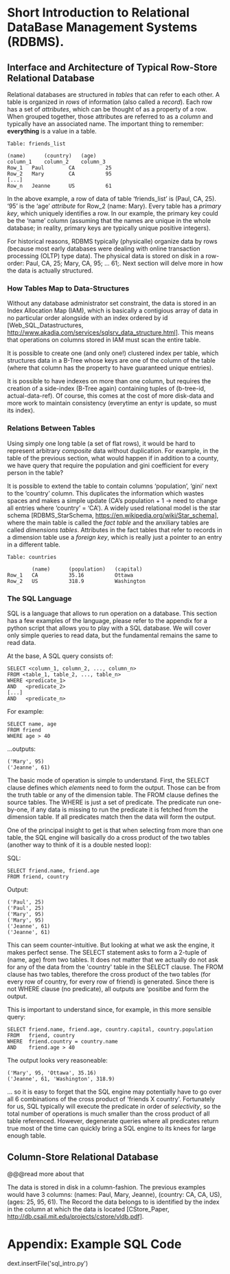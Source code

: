 # Short Introduction to Relational DataBase Management Systems (RDBMS).

## Interface and Architecture of Typical Row-Store Relational Database

Relational databases are structured in _tables_ that can refer to each other. A table is organized in _rows_ of information (also called a _record_). Each row has a set of _attributes_, which can be thought of as a property of a row. When grouped together, those attributes are referred to as a _column_ and typically have an associated name. The important thing to remember: **everything** is a value in a table.

    Table: friends_list

    (name)      (country)   (age)
    column_1    column_2    column_3
    Row_1   Paul        CA          25
    Row_2   Mary        CA          95
    [...] 
    Row_n   Jeanne      US          61

In the above example, a row of data of table ‘friends_list’ is (Paul, CA, 25). ‘95’ is the ‘age’ _attribute_ for Row_2 (name: Mary). Every table has a _primary key_, which uniquely identifies a row. In our example, the primary key could be the ‘name’ column (assuming that the names are unique in the whole database; in reality, primary keys are typically unique positive integers).

For historical reasons, RDBMS typically (physicalle) organize data by rows (because most early databases were dealing with online transaction processing (OLTP) type data). The physical data is stored on disk in a row-order: Paul, CA, 25; Mary, CA, 95; ... 61;. Next section will delve more in how the data is actually structured.

### How Tables Map to Data-Structures

Without any database administrator set constraint, the data is stored in an Index Allocation Map (IAM), which is basically a contigious array of data in no particular order alongside with an index ordered by id [Web_SQL_Datastructures, http://www.akadia.com/services/sqlsrv_data_structure.html]. This means that operations on columns stored in IAM must scan the entire table.

It is possible to create one (and only one!) clustered index per table, which structures data in a B-Tree whose keys are one of the column of the table (where that column has the property to have guaranteed unique entries).

It is possible to have indexes on more than one column, but requires the creation of a side-index (B-Tree again) containing tuples of (b-tree-id, actual-data-ref). Of course, this comes at the cost of more disk-data and more work to maintain consistency (everytime an entyr is update, so must its index).

### Relations Between Tables

Using simply one long table (a set of flat rows), it would be hard to represent arbitrary _composite_ data without duplication. For example, in the table of the previous section, what would happen if in addition to a county, we have query that require the population and gini coefficient for every person in the table?

It is possible to extend the table to contain columns ‘population’, ‘gini’ next to the ‘country’ column. This duplicates the information which wastes spaces and makes a simple update (CA’s population + 1 →  need to change all entries where ‘country’ = ‘CA’). A widely used relational model is the star schema [RDBMS_StarSchema, https://en.wikipedia.org/wiki/Star_schema], where the main table is called the _fact table_ and the anxiliary tables are called _dimensions tables_. Attributes in the fact tables that refer to records in a dimension table use a _foreign key_, which is really just a pointer to an entry in a different table.

    Table: countries 

            (name)      (population)   (capital)
    Row_1   CA          35.16          Ottawa 
    Row_2   US          318.9          Washington

### The SQL Language

SQL is a language that allows to run operation on a database. This section has a few examples of the language, please refer to the appendix for a python script that allows you to play with a SQL database. We will cover only simple queries to read data, but the fundamental remains the same to read data.

At the base, A SQL query consists of:

    SELECT <column_1, column_2, ..., column_n>
    FROM <table_1, table_2, ..., table_n>
    WHERE <predicate_1>
    AND   <predicate_2>
    [...]
    AND   <predicate_n>

For example:

    SELECT name, age 
    FROM friend 
    WHERE age > 40
    
...outputs:

    ('Mary', 95)
    ('Jeanne', 61)

The basic mode of operation is simple to understand. First, the SELECT clause defines which _elements_ need to form the output. Those can be from the truth table or any of the dimension table. The FROM clause defines the source tables. The WHERE is just a set of predicate. The predicate run one-by-one, if any data is missing to run the predicate it is fetched from the dimension table. If all predicates match then the data will form the output.

One of the principal insight to get is that when selecting from more than one table, the SQL engine will basically do a cross product of the two tables (another way to think of it is a double nested loop):

SQL:

    SELECT friend.name, friend.age 
    FROM friend, country 
    
Output:

    ('Paul', 25)
    ('Paul', 25)
    ('Mary', 95)
    ('Mary', 95)
    ('Jeanne', 61)
    ('Jeanne', 61)

This can seem counter-intuitive. But looking at what we ask the engine, it makes perfect sense. The SELECT statement asks to form a 2-tuple of (name, age) from two tables. It does not matter that we actually do not ask for any of the data from the 'country' table in the SELECT clause. The FROM clause has two tables, therefore the cross product of the two tables (for every row of country, for every row of friend) is generated. Since there is not WHERE clause (no predicate), all outputs are 'positibe and form the output.

This is important to understand since, for example, in this more sensible query:

    SELECT friend.name, friend.age, country.capital, country.population
    FROM   friend, country 
    WHERE  friend.country = country.name
    AND    friend.age > 40

The output looks very reasoneable:    

    ('Mary', 95, 'Ottawa', 35.16)
    ('Jeanne', 61, 'Washington', 318.9)

... so it is easy to forget that the SQL engine may potentially have to go over all 6 combinations of the cross product of 'friends X country'. Fortunately for us, SQL typically will execute the predicate in order of _selectivity_, so the total number of operations is much smaller than the cross product of all table referenced. However, degenerate queries where all predicates return true most of the time can quickly bring a SQL engine to its knees for large enough table.

## Column-Store Relational Database

@@@read more about that

The data is stored in disk in a column-fashion. The previous examples would have 3 columns: (names: Paul, Mary, Jeanne), (country: CA, CA, US), (ages: 25, 95, 61). The Record the data belongs to is identified by the index in the column at which the data is located [CStore_Paper, http://db.csail.mit.edu/projects/cstore/vldb.pdf].

# Appendix: Example SQL Code

dext.insertFile('sql_intro.py')

